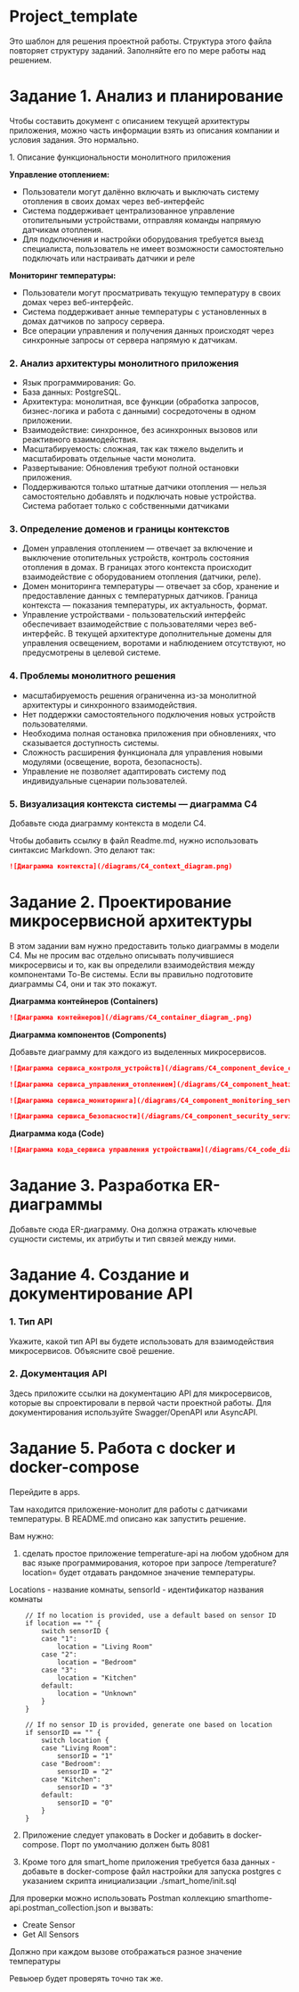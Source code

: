 # Project_template

Это шаблон для решения проектной работы. Структура этого файла повторяет структуру заданий. Заполняйте его по мере работы над решением.

# Задание 1. Анализ и планирование

<aside>

Чтобы составить документ с описанием текущей архитектуры приложения, можно часть информации взять из описания компании и условия задания. Это нормально.

</aside

### 1. Описание функциональности монолитного приложения

**Управление отоплением:**

- Пользователи могут далённо включать и выключать систему отопления в своих домах через веб-интерфейс
- Система поддерживает централизованное управление отопительными устройствами, отправляя команды напрямую датчикам отопления.
- Для подключения и настройки оборудования требуется выезд специалиста, пользователь не имеет возможности самостоятельно подключать или настраивать датчики и реле

**Мониторинг температуры:**

- Пользователи могут просматривать текущую температуру в своих домах через веб-интерфейс.
- Система поддерживает анные температуры с установленных в домах датчиков по запросу сервера.
- Все операции управления и получения данных происходят через синхронные запросы от сервера напрямую к датчикам.

### 2. Анализ архитектуры монолитного приложения

- Язык программирования: Go.
- База данных: PostgreSQL.
- Архитектура: монолитная, все функции (обработка запросов, бизнес-логика и работа с данными) сосредоточены в одном приложении.
- Взаимодействие: синхронное, без асинхронных вызовов или реактивного взаимодействия.
- Масштабируемость: сложная, так как тяжело выделить и масштабировать отдельные части монолита.
- Развертывание: Обновления требуют полной остановки приложения.
- Поддерживаются только штатные датчики отопления — нельзя самостоятельно добавлять и подключать новые устройства. Система работает только с собственными датчиками

### 3. Определение доменов и границы контекстов

- Домен управления отоплением — отвечает за включение и выключение отопительных устройств, контроль состояния отопления в домах. В границах этого контекста происходит взаимодействие с оборудованием отопления (датчики, реле).
- Домен мониторинга температуры — отвечает за сбор, хранение и предоставление данных с температурных датчиков. Граница контекста — показания температуры, их актуальность, формат.
- Управление устройствами - пользовательский интерфейс обеспечивает взаимодействие с пользователями через веб-интерфейс.
В текущей архитектуре дополнительные домены для управления освещением, воротами и наблюдением отсутствуют, но предусмотрены в целевой системе.

### **4. Проблемы монолитного решения**

- масштабируемость решения ограниченна из-за монолитной архитектуры и синхронного взаимодействия.
- Нет поддержки самостоятельного подключения новых устройств пользователями.
- Необходима полная остановка приложения при обновлениях, что сказывается доступность системы.
- Сложность расширения функционала для управления новыми модулями (освещение, ворота, безопасность).
- Управление не позволяет адаптировать систему под индивидуальные сценарии пользователей.


### 5. Визуализация контекста системы — диаграмма С4

Добавьте сюда диаграмму контекста в модели C4.

Чтобы добавить ссылку в файл Readme.md, нужно использовать синтаксис Markdown. Это делают так:

```markdown
![Диаграмма контекста](/diagrams/C4_context_diagram.png)
```

# Задание 2. Проектирование микросервисной архитектуры

В этом задании вам нужно предоставить только диаграммы в модели C4. Мы не просим вас отдельно описывать получившиеся микросервисы и то, как вы определили взаимодействия между компонентами To-Be системы. Если вы правильно подготовите диаграммы C4, они и так это покажут.

**Диаграмма контейнеров (Containers)**

```markdown
![Диаграмма контейнеров](/diagrams/C4_container_diagram_.png)
```

**Диаграмма компонентов (Components)**

Добавьте диаграмму для каждого из выделенных микросервисов.

```markdown
![Диаграмма сервиса_контроля_устройств](/diagrams/C4_component_device_control_service_.png)
```

```markdown
![Диаграмма сервиса_управления_отоплением](/diagrams/C4_component_heating_service.png)
```
```markdown
![Диаграмма сервиса_мониторинга](/diagrams/C4_component_monitoring_service.png)
```

```markdown
![Диаграмма сервиса_безопасности](/diagrams/C4_component_security_service.png)
```

**Диаграмма кода (Code)**

```markdown
![Диаграмма кода_сервиса управления устройствами](/diagrams/C4_code_diagram.png)
```

# Задание 3. Разработка ER-диаграммы

Добавьте сюда ER-диаграмму. Она должна отражать ключевые сущности системы, их атрибуты и тип связей между ними.

# Задание 4. Создание и документирование API

### 1. Тип API

Укажите, какой тип API вы будете использовать для взаимодействия микросервисов. Объясните своё решение.

### 2. Документация API

Здесь приложите ссылки на документацию API для микросервисов, которые вы спроектировали в первой части проектной работы. Для документирования используйте Swagger/OpenAPI или AsyncAPI.

# Задание 5. Работа с docker и docker-compose

Перейдите в apps.

Там находится приложение-монолит для работы с датчиками температуры. В README.md описано как запустить решение.

Вам нужно:

1) сделать простое приложение temperature-api на любом удобном для вас языке программирования, которое при запросе /temperature?location= будет отдавать рандомное значение температуры.

Locations - название комнаты, sensorId - идентификатор названия комнаты

```
	// If no location is provided, use a default based on sensor ID
	if location == "" {
		switch sensorID {
		case "1":
			location = "Living Room"
		case "2":
			location = "Bedroom"
		case "3":
			location = "Kitchen"
		default:
			location = "Unknown"
		}
	}

	// If no sensor ID is provided, generate one based on location
	if sensorID == "" {
		switch location {
		case "Living Room":
			sensorID = "1"
		case "Bedroom":
			sensorID = "2"
		case "Kitchen":
			sensorID = "3"
		default:
			sensorID = "0"
		}
	}
```

2) Приложение следует упаковать в Docker и добавить в docker-compose. Порт по умолчанию должен быть 8081

3) Кроме того для smart_home приложения требуется база данных - добавьте в docker-compose файл настройки для запуска postgres с указанием скрипта инициализации ./smart_home/init.sql

Для проверки можно использовать Postman коллекцию smarthome-api.postman_collection.json и вызвать:

- Create Sensor
- Get All Sensors

Должно при каждом вызове отображаться разное значение температуры

Ревьюер будет проверять точно так же.


